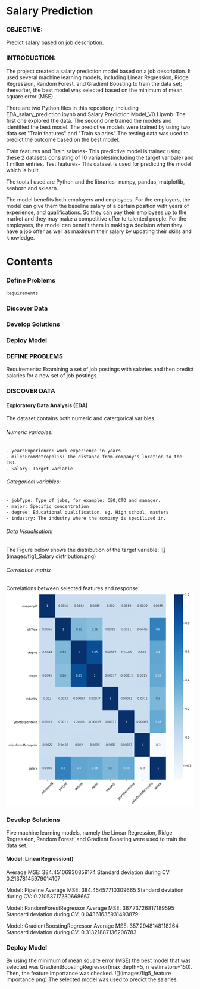 # Salary Prediction

### OBJECTIVE:
Predict salary based on job description.

### INTRODUCTION:
The project created a salary prediction model based on a job description. It used several machine learning models, including Linear Regression, Ridge Regression, Random Forest, and Gradient Boosting to train the data set; thereafter, the best model was selected based on the minimum of mean square error (MSE).

There are two Python files in this repository, including EDA_salary_prediction.ipynb and Salary Prediction Model_V0.1.ipynb.
The first one explored the data. The second one trained the models and identified the best model. The predictive models were trained by using two data set "Train features" and "Train salaries"
The testing data was used to predict the outcome based on the best model. 



Train features and Train salaries- This predictive model is trained using these 2 datasets consisting of 10 variables(including the target varibale) and 1 millon entries.
Test features- This dataset is used for predicting the model which is built.

The tools I used are Python and the libraries- numpy, pandas, matplotlib, seaborn and sklearn.

The model benefits both employers and employees. For the employers, the model can give them the baseline salary of a certain position with years of experience, and qualifications. So they can pay their employees up to the market and they may make a competitive offer to talented people. For the employees, the model can benefit them in making a decision when they have a job offer as well as maximum their salary by updating their skills and knowledge.

# Contents
### Define Problems
    Requirements
### Discover Data

### Develop Solutions

### Deploy Model

### DEFINE PROBLEMS
Requirements: Examining a set of job postings with salaries and then predict salaries for a new set of job postings.

### DISCOVER DATA
#### Exploratory Data Analysis (EDA)
The dataset contains both numeric and catergorical varibles.
###### Numeric variables:
    - yearsExperience: work experience in years
    - milesFromMetropolis: The distance from company's location to the CBD.
    - Salary: Target variable
###### Categorical variables:
    - jobType: Type of jobs, for example: CEO,CTO and manager.
    - major: Specific concentration
    - degree: Educational qualification. eg. High school, masters
    - industry: The industry where the company is specilized in.
###### Data Visualisation!

The Figure below shows the distribution of the target variable:
![](images/fig1_Salary distribution.png)

###### Correlation matrix
Correlations between selected features and response:
![](images/fig4_correlations.png)


### Develop Solutions
Five machine learning models, namely the Linear Regression, Ridge Regression, Random Forest, and Gradient Boosting were used to train the data set.

#### Model: LinearRegression()
 Average MSE: 384.45106930859174
 Standard deviation during CV: 0.21378145979014107

Model:
 Pipeline
Average MSE:
 384.45457710309665
Standard deviation during CV:
 0.21053717230668667

Model:
 RandomForestRegressor
Average MSE:
 367.73726817189595
Standard deviation during CV:
 0.04361635931493879

Model:
 GradientBoostingRegressor
Average MSE:
 357.2948148118264
Standard deviation during CV:
 0.31321887136206783

### Deploy Model
 By using the minimum of mean square error (MSE) the best model that was selected was GradientBoostingRegressor(max_depth=5, n_estimators=150).
 Then, the feature importance was checked.
 ![](images/fig5_feature importance.png)
 The selected model was used to predict the salaries.


